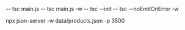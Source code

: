 -- tsc main.js
-- tsc main.js -w
-- tsc --init
-- tsc --noEmitOnError -w

npx json-server -w data/products.json -p 3500